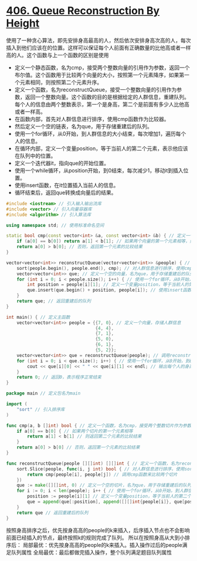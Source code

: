 # [406. Queue Reconstruction By Height](https://leetcode.cn/problems/queue-reconstruction-by-height/)
使用了一种贪心算法，即先安排身高最高的人，然后依次安排身高次高的人，每次插入到他们应该在的位置。这样可以保证每个人前面有正确数量的比他高或者一样高的人。这个函数与上一个函数的区别是使用

- 定义一个静态函数，名为cmp，接受两个整数向量的引用作为参数，返回一个布尔值。这个函数用于比较两个向量的大小，按照第一个元素降序，如果第一个元素相同，则按照第二个元素升序。
- 定义一个函数，名为reconstructQueue，接受一个整数向量的引用作为参数，返回一个整数向量。这个函数的目的是根据给定的人群信息，重建队列。每个人的信息由两个整数表示，第一个是身高，第二个是前面有多少人比他高或者一样高。
- 在函数内部，首先对人群信息进行排序，使用cmp函数作为比较器。
- 然后定义一个空的链表，名为que，用于存储重建后的队列。
- 使用一个for循环，从0开始，到人群信息的大小结束，每次增加1，遍历每个人的信息。
- 在循环内部，定义一个变量position，等于当前人的第二个元素，表示他应该在队列中的位置。
- 定义一个迭代器it，指向que的开始位置。
- 使用一个while循环，从position开始，到0结束，每次减少1，移动it到插入位置。
- 使用insert函数，在it位置插入当前人的信息。
- 循环结束后，返回que转换成向量后的结果。



```c++
#include <iostream> // 引入输入输出流库
#include <vector> // 引入向量容器库
#include <algorithm> // 引入算法库

using namespace std; // 使用标准命名空间

static bool cmp(const vector<int> &a, const vector<int> &b) { // 定义一个静态函数，名为cmp，接受两个整数向量的引用作为参数，返回一个布尔值。这个函数用于比较两个向量的大小，按照第一个元素降序，如果第一个元素相同，则按照第二个元素升序。
    if (a[0] == b[0]) return a[1] < b[1]; // 如果两个向量的第一个元素相等，则返回第二个元素的比较结果
    return a[0] > b[0]; // 否则，返回第一个元素的比较结果
}

vector<vector<int>> reconstructQueue(vector<vector<int>> &people) { // 定义一个函数，名为reconstructQueue，接受一个整数向量的引用作为参数，返回一个整数向量。这个函数的目的是根据给定的人群信息，重建队列。每个人的信息由两个整数表示，第一个是身高，第二个是前面有多少人比他高或者一样高。
    sort(people.begin(), people.end(), cmp); // 对人群信息进行排序，使用cmp函数作为比较器
    vector<vector<int>> que; // 定义一个空的向量，名为que，用于存储重建后的队列
    for (int i = 0; i < people.size(); i++) { // 使用一个for循环，从0开始，到人群信息的大小结束，每次增加1，遍历每个人的信息
        int position = people[i][1]; // 定义一个变量position，等于当前人的第二个元素，表示他应该在队列中的位置
        que.insert(que.begin() + position, people[i]); // 使用insert函数，在que的position位置插入当前人的信息
    }
    return que; // 返回重建后的队列
}

int main() { // 定义主函数
    vector<vector<int>> people = {{7, 0}, // 定义一个向量，存储人群信息
                                  {4, 4},
                                  {7, 1},
                                  {5, 0},
                                  {6, 1},
                                  {5, 2}};
    vector<vector<int>> que = reconstructQueue(people); // 调用reconstructQueue函数，传入people作为参数，得到重建后的队列，存储在que中
    for (int i = 0; i < que.size(); i++) { // 使用一个for循环，从0开始，到que的大小结束，每次增加1，遍历每个队列中的人
        cout << que[i][0] << " " << que[i][1] << endl; // 输出每个人的身高和前面有多少人比他高或者一样高
    }
    return 0; // 返回0，表示程序正常结束
}

```



```go
package main // 定义包名为main

import (
	"sort" // 引入排序库
)

func cmp(a, b []int) bool { // 定义一个函数，名为cmp，接受两个整数切片作为参数，返回一个布尔值。这个函数用于比较两个切片的大小，按照第一个元素降序，如果第一个元素相同，则按照第二个元素升序。
	if a[0] == b[0] { // 如果两个切片的第一个元素相等
		return a[1] < b[1] // 则返回第二个元素的比较结果
	}
	return a[0] > b[0] // 否则，返回第一个元素的比较结果
}

func reconstructQueue(people [][]int) [][]int { // 定义一个函数，名为reconstructQueue，接受一个整数切片的切片作为参数，返回一个整数切片的切片。这个函数的目的是根据给定的人群信息，重建队列。每个人的信息由两个整数表示，第一个是身高，第二个是前面有多少人比他高或者一样高。
	sort.Slice(people, func(i, j int) bool { // 对人群信息进行排序，使用sort.Slice函数，并传入一个匿名函数作为比较器
		return cmp(people[i], people[j]) // 调用cmp函数来比较两个切片
	})
	que := make([][]int, 0) // 定义一个空的切片，名为que，用于存储重建后的队列
	for i := 0; i < len(people); i++ { // 使用一个for循环，从0开始，到人群信息的长度结束，每次增加1，遍历每个人的信息
		position := people[i][1] // 定义一个变量position，等于当前人的第二个元素，表示他应该在队列中的位置
		que = append(que[:position], append([][]int{people[i]}, que[position:]...)...) // 使用append函数，在que的position位置插入当前人的信息，并更新que
	}
	return que // 返回重建后的队列
}
```
按照身高排序之后，优先按身高高的people的k来插入，后序插入节点也不会影响前面已经插入的节点，最终按照k的规则完成了队列。
所以在按照身高从大到小排序后：
局部最优：优先按身高高的people的k来插入。插入操作过后的people满足队列属性
全局最优：最后都做完插入操作，整个队列满足题目队列属性







